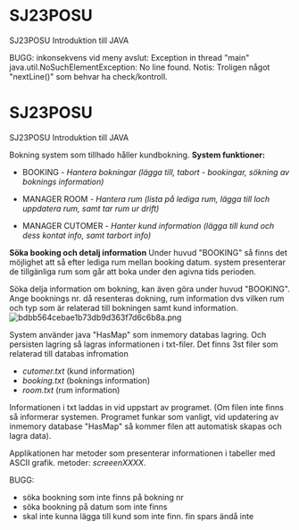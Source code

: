 # SJ23POSU
SJ23POSU Introduktion till JAVA

BUGG:
inkonsekvens vid meny avslut: 
Exception in thread "main" java.util.NoSuchElementException: No line found.
Notis: Troligen något "nextLine()" som behvar ha check/kontroll. 


 # SJ23POSU
SJ23POSU Introduktion till JAVA

Bokning system som tillhado håller kundbokning. 
**System funktioner:**

- BOOKING   -  *Hantera bokningar (lägga till, tabort - bookingar, sökning av boknings information)*

- MANAGER ROOM - *Hantera rum (lista på lediga rum, lägga till loch uppdatera rum, samt tar rum ur drift)*

- MANAGER CUTOMER - *Hanter kund information (lägga till kund och dess kontat info, samt tarbort info)*

**Söka booking och detalj information**
Under huvud "BOOKING" så finns det möjlighet att så efter lediga rum mellan booking datum. 
system presenterar de tillgänliga rum som går att boka under den agivna tids perioden.

Söka delja information om bokning, kan även göra under huvud "BOOKING". Ange booknings nr. då resenteras dokning, rum information dvs vilken rum  och typ som är relaterad till bokningen samt kund information.
![bdbb564cebae1b73db9d363f7d6c6b8a.png](:/c856fb3ef56942bdb9a721b596e5c467)


System använder java "HasMap" som inmemory databas lagring. 
Och persisten lagring så lagras informationen i txt-filer. Det finns 3st filer som relaterad till databas infromation
- *cutomer.txt*   (kund information)
- *booking.txt* (boknings information)
- *room.txt* (rum information)

Informationen i txt laddas in vid uppstart av programet. (Om filen inte finns så informerar systemen. Programet funkar som vanligt, vid updatering av inmemory database "HasMap" så kommer filen att automatisk skapas och lagra data).

Applikationen har metoder som presenterar informationen i tabeller med ASCII grafik.
metoder: *screeenXXXX*.



BUGG:
- söka bookning som inte finns på bokning nr
- söka bookning på datum som inte finns
- skal inte kunna lägga till kund som inte finn. fin spars ändå inte
